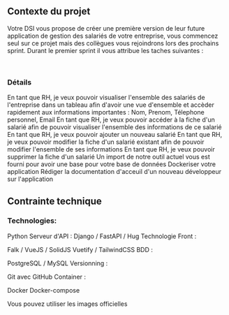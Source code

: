 ## Contexte du projet
Votre DSI vous propose de créer une première version de leur future application de gestion des salariés de votre entreprise, vous commencez seul sur ce projet mais des collègues vous rejoindrons lors des prochains sprint. Durant le premier sprint il vous attribue les taches suivantes :

​

### Détails

En tant que RH, je veux pouvoir visualiser l'ensemble des salariés de l'entreprise dans un tableau afin d'avoir une vue d'ensemble et accèder rapidement aux informations importantes : Nom, Prenom, Télephone personnel, Email
En tant que RH, je veux pouvoir accéder à la fiche d'un salarié afin de pouvoir visualiser l'ensemble des informations de ce salarié
En tant que RH, je veux pouvoir ajouter un nouveau salarié
En tant que RH, je veux pouvoir modifier la fiche d'un salarié existant afin de pouvoir modifier l'ensemble de ses informations
En tant que RH, je veux pouvoir supprimer la fiche d'un salarié
Un import de notre outil actuel vous est fourni pour avoir une base pour votre base de données
Dockeriser votre application
Rédiger la documentation d'acceuil d'un nouveau développeur sur l'application
​

## Contrainte technique

### Technologies:

Python
Serveur d'API : Django / FastAPI / Hug
Technologie Front :

Falk / VueJS / SolidJS
Vuetify / TailwindCSS
BDD :

PostgreSQL / MySQL
Versionning :

Git avec GitHub
Container :

Docker
Docker-compose
​

Vous pouvez utiliser les images officielles